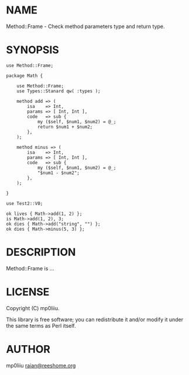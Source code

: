 # NAME

Method::Frame - Check method parameters type and return type.

# SYNOPSIS

    use Method::Frame;

    package Math {

        use Method::Frame;
        use Types::Stanard qw( :types );

        method add => (
            isa    => Int,
            params => [ Int, Int ],
            code   => sub {
                my ($self, $num1, $num2) = @_;
                return $num1 + $num2;
            },
        );

        method minus => (
            isa    => Int,
            params => [ Int, Int ],
            code   => sub {
                my ($self, $num1, $num2) = @_;
                "$num1 - $num2";
            },
        );

    }

    use Test2::V0;

    ok lives { Math->add(1, 2) };
    is Math->add(1, 2), 3;
    ok dies { Math->add("string", "") };
    ok dies { Math->minus(5, 3) };

# DESCRIPTION

Method::Frame is ...

# LICENSE

Copyright (C) mp0liiu.

This library is free software; you can redistribute it and/or modify
it under the same terms as Perl itself.

# AUTHOR

mp0liiu <raian@reeshome.org>
